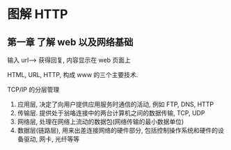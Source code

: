 # 图解 HTTP

## 第一章 了解 web 以及网络基础

输入 url--> 获得回复, 内容显示在 web 页面上

HTML, URL, HTTP, 构成 www 的三个主要技术.

TCP/IP 的分层管理

1. 应用层, 决定了向用户提供应用服务时通信的活动, 例如 FTP, DNS, HTTP
2. 传输层. 提供处于翁咯连接中的两台计算机之间的数据传输, TCP, UDP
3. 网络层, 处理在网络上流动的数据包(网络传输的最小数据单位)
4. 数据层(链路层), 用来出差连接网络的硬件部分, 包括控制操作系统和硬件的设备驱动, 网卡, 光纤等等
